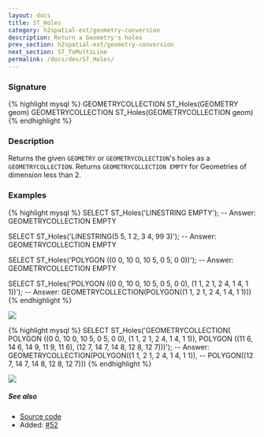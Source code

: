 ```yaml
---
layout: docs
title: ST_Holes
category: h2spatial-ext/geometry-conversion
description: Return a Geometry's holes
prev_section: h2spatial-ext/geometry-conversion
next_section: ST_ToMultiLine
permalink: /docs/dev/ST_Holes/
---
```


### Signature

{% highlight mysql %}
GEOMETRYCOLLECTION ST_Holes(GEOMETRY geom)
GEOMETRYCOLLECTION ST_Holes(GEOMETRYCOLLECTION geom)
{% endhighlight %}

### Description

Returns the given `GEOMETRY` or `GEOMETRYCOLLECTION`'s holes as a
`GEOMETRYCOLLECTION`. Returns `GEOMETRYCOLLECTION EMPTY` for Geometries of
dimension less than 2.

### Examples

{% highlight mysql %}
SELECT ST_Holes('LINESTRING EMPTY');
-- Answer: GEOMETRYCOLLECTION EMPTY

SELECT ST_Holes('LINESTRING(5 5, 1 2, 3 4, 99 3)');
-- Answer: GEOMETRYCOLLECTION EMPTY

SELECT ST_Holes('POLYGON ((0 0, 10 0, 10 5, 0 5, 0 0))');
-- Answer: GEOMETRYCOLLECTION EMPTY

SELECT ST_Holes('POLYGON ((0 0, 10 0, 10 5, 0 5, 0 0),
                          (1 1, 2 1, 2 4, 1 4, 1 1))');
-- Answer: GEOMETRYCOLLECTION(POLYGON((1 1, 2 1, 2 4, 1 4, 1 1)))
{% endhighlight %}

<img class="displayed" src="../ST_Holes_1.png"/>

{% highlight mysql %}
SELECT ST_Holes('GEOMETRYCOLLECTION(
                POLYGON ((0 0, 10 0, 10 5, 0 5, 0 0),
                         (1 1, 2 1, 2 4, 1 4, 1 1)),
                POLYGON ((11 6, 14 6, 14 9, 11 9, 11 6),
                         (12 7, 14 7, 14 8, 12 8, 12 7)))');
-- Answer: GEOMETRYCOLLECTION(POLYGON((1 1, 2 1, 2 4, 1 4, 1 1)),
--                            POLYGON((12 7, 14 7, 14 8, 12 8, 12 7)))
{% endhighlight %}

<img class="displayed" src="../ST_Holes_2.png"/>

##### See also

* <a href="https://github.com/irstv/H2GIS/blob/master/h2spatial-ext/src/main/java/org/h2gis/h2spatialext/function/spatial/convert/ST_Holes.java" target="_blank">Source code</a>
* Added: <a href="https://github.com/irstv/H2GIS/pull/52" target="_blank">#52</a>
